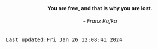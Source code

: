 
<div align="center"><b><span>You are free, and that is why you are lost. </span></b><br><br><i> - Franz Kafka</i></div>
<br><br><kbd>Last updated:Fri Jan 26 12:08:41 2024</kbd>